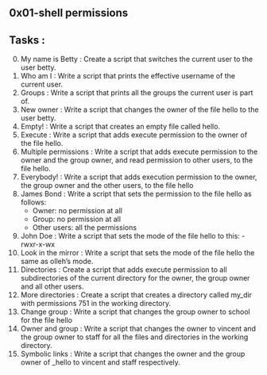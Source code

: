  0x01-shell permissions
---------------------------
## Tasks :
0. My name is Betty : Create a script that switches the current user to the user betty.
1. Who am I : Write a script that prints the effective username of the current user.
2. Groups : Write a script that prints all the groups the current user is part of.
3. New owner : Write a script that changes the owner of the file hello to the user betty.
4. Empty! : Write a script that creates an empty file called hello.
5. Execute : Write a script that adds execute permission to the owner of the file hello.
6. Multiple permissions : Write a script that adds execute permission to the owner and the group owner, and read permission to other users, to the file hello.
7. Everybody! : Write a script that adds execution permission to the owner, the group owner and the other users, to the file hello
8. James Bond : Write a script that sets the permission to the file hello as follows:
	* Owner: no permission at all
	* Group: no permission at all
	* Other users: all the permissions
9. John Doe : Write a script that sets the mode of the file hello to this: -rwxr-x-wx
10. Look in the mirror : Write a script that sets the mode of the file hello the same as olleh’s mode.
11. Directories : Create a script that adds execute permission to all subdirectories of the current directory for the owner, the group owner and all other users.
12. More directories : Create a script that creates a directory called my_dir with permissions 751 in the working directory.
13. Change group : Write a script that changes the group owner to school for the file hello
14. Owner and group : Write a script that changes the owner to vincent and the group owner to staff for all the files and directories in the working directory.
15. Symbolic links : Write a script that changes the owner and the group owner of _hello to vincent and staff respectively.
